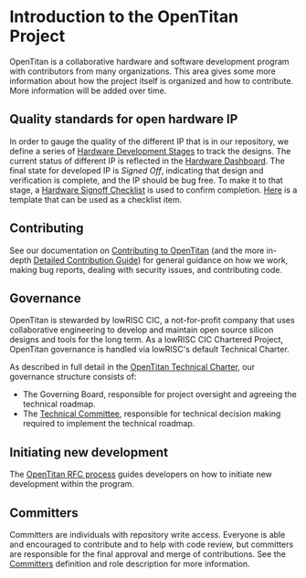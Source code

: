 # Introduction to the OpenTitan Project

OpenTitan is a collaborative hardware and software development program with contributors from many organizations.
This area gives some more information about how the project itself is organized and how to contribute.
More information will be added over time.

## Quality standards for open hardware IP

In order to gauge the quality of the different IP that is in our repository, we define a series of [Hardware Development Stages](./development_stages.md) to track the designs.
The current status of different IP is reflected in the [Hardware Dashboard](../../hw/README.md).
The final state for developed IP is *Signed Off*, indicating that design and verification is complete, and the IP should be bug free.
To make it to that stage, a [Hardware Signoff Checklist](./checklist/README.md) is used to confirm completion.
[Here](https://github.com/lowRISC/opentitan/blob/master/util/uvmdvgen/checklist.md.tpl) is a template that can be used as a checklist item.

## Contributing

See our documentation on [Contributing to OpenTitan](../contributing/README.md) (and the more in-depth [Detailed Contribution Guide](../contributing/detailed_contribution_guide/README.md)) for general guidance on how we work, making bug reports, dealing with security issues, and contributing code.

## Governance

OpenTitan is stewarded by lowRISC CIC, a not-for-profit company that uses collaborative engineering to develop and maintain open source silicon designs and tools for the long term.
As a lowRISC CIC Chartered Project, OpenTitan governance is handled via lowRISC's default Technical Charter.

As described in full detail in the [OpenTitan Technical Charter](https://static.opentitan.org/technical-charter.pdf), our governance structure consists of:
* The Governing Board, responsible for project oversight and agreeing the technical roadmap.
* The [Technical Committee](./technical_committee.md), responsible for technical decision making required to implement the technical roadmap.

## Initiating new development

The [OpenTitan RFC process](./rfc_process.md) guides developers on how to initiate new development within the program.

## Committers

Committers are individuals with repository write access.
Everyone is able and encouraged to contribute and to help with code review, but committers are responsible for the final approval and merge of contributions.
See the [Committers](./committers.md) definition and role description for more information.

